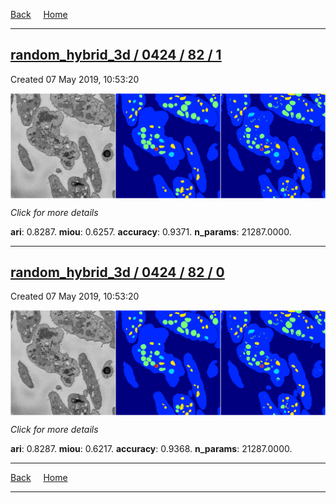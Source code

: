 
[Back](..)&nbsp;&nbsp;&nbsp;&nbsp;&nbsp;[Home](https://leapmanlab.github.io/snapshots)

---

<div class="summary"><a href="1"><h2>random_hybrid_3d / 0424 / 82 / 1</h2></a><p>Created 07 May 2019, 10:53:20
</p><a href="1"><img src="1/media/summary.png" align="center"></a><p>
<i>Click for more details</i>
</p></div>

**ari**: 0.8287. **miou**: 0.6257. **accuracy**: 0.9371. **n_params**: 21287.0000. 

---

<div class="summary"><a href="0"><h2>random_hybrid_3d / 0424 / 82 / 0</h2></a><p>Created 07 May 2019, 10:53:20
</p><a href="0"><img src="0/media/summary.png" align="center"></a><p>
<i>Click for more details</i>
</p></div>

**ari**: 0.8287. **miou**: 0.6217. **accuracy**: 0.9368. **n_params**: 21287.0000. 

---

[Back](..)&nbsp;&nbsp;&nbsp;&nbsp;&nbsp;[Home](https://leapmanlab.github.io/snapshots)

---